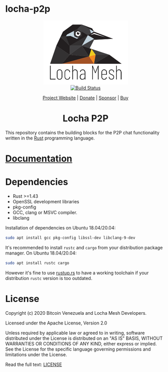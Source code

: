 # locha-p2p

<p align="center">
  <a href="https://locha.io/">
    <img height="200px" src="./logo.png">
  </a>
  <br>
  <a href="https://travis-ci.com/btcven/locha-mesh-chat">
    <img src="https://travis-ci.com/btcven/locha-mesh-chat.svg?branch=master" title="Build Status">
  </a>
</p>
<p align="center">
  <a href="https://locha.io/">Project Website</a> |
  <a href="https://locha.io/donate">Donate</a> |
  <a href="https://github.com/sponsors/rdymac">Sponsor</a> |
  <a href="https://locha.io/buy">Buy</a>
</p>

<h1 align="center">Locha P2P</h1>

This repository contains the building blocks for the P2P chat functionality
written in the [Rust] programming language.

[Rust]: https://www.rust-lang.org/

# <a href="https://btcven.github.io/locha-p2p/locha_p2p/index.html">Documentation</a>

# Dependencies

- Rust >=1.43
- OpenSSL development libraries
- pkg-config
- GCC, clang or MSVC compiler.
- libclang

Installation of dependencies on Ubuntu 18.04/20.04:

```bash
sudo apt install gcc pkg-config libssl-dev libclang-9-dev
```

It's recommended to install `rustc` and `cargo` from your distribution package
manager. On Ubuntu 18.04/20.04:


```bash
sudo apt install rustc cargo
```

However it's fine to use [rustup.rs] to have a working toolchain if your
distribution `rustc` version is too outdated.

[rustup.rs]: https://rustup.rs/

# License

Copyright (c) 2020 Bitcoin Venezuela and Locha Mesh Developers.

Licensed under the Apache License, Version 2.0

Unless required by applicable law or agreed to in writing, software distributed under the License is distributed on an "AS IS" BASIS, WITHOUT WARRANTIES OR CONDITIONS OF ANY KIND, either express or implied. See the License for the specific language governing permissions and limitations under the License.

Read the full text: [LICENSE](./LICENSE)